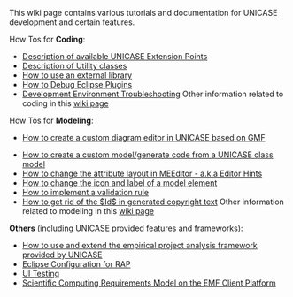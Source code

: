 This wiki page contains various tutorials and documentation for UNICASE development and certain features.

How Tos for **Coding**:

  * [Description of available UNICASE Extension Points](ExtensionPoints.md)
  * [Description of Utility classes](Utility_Classes.md)
  * [How to use an external library](Use_External_Library.md)
  * [How to Debug Eclipse Plugins](Debug_Eclipse_Plugin.md)
  * [Development Environment Troubleshooting](Deployement_Environment_Troubleshooting.md)
Other information related to coding in this [wiki page](Coding.md)

How Tos for **Modeling**:
  * [How to create a custom diagram editor in UNICASE based on GMF](UNICASE_Diagram_Editor_Document.md)<br>
<ul><li><a href='Generating_code_from_UNICASE_class_model.md'>How to create a custom model/generate code from a UNICASE class model</a>
</li><li><a href='Editor_hints_guidelines.md'>How to change the attribute layout in MEEditor - a.k.a Editor Hints</a>
</li><li><a href='Design_Model_Element.md'>How to change the icon and label of a model element</a>
</li><li><a href='Validation_rule_implementation.md'>How to implement a validation rule</a>
</li><li><a href='Copyright_text.md'>How to get rid of the $Id$ in generated copyright text</a>
Other information related to modeling in this <a href='Modeling.md'>wiki page</a></li></ul>

<b>Others</b> (including UNICASE provided features and frameworks):<br>
<ul><li><a href='AnalysisFramework.md'>How to use and extend the empirical project analysis framework provided by UNICASE</a>
</li><li><a href='Eclipse_Configuration_for_RAP.md'>Eclipse Configuration for RAP</a>
</li><li><a href='UI_Test_Cases.md'>UI Testing</a>
</li><li><a href='SCRM.md'>Scientific Computing Requirements Model on the EMF Client Platform</a>